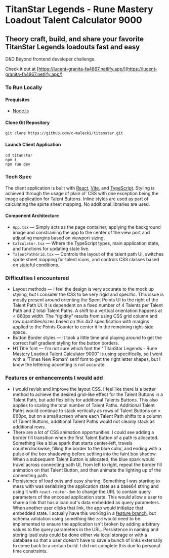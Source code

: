# TitanStar Legends &#45; Rune Mastery Loadout Talent Calculator 9000

## Theory craft, build, and share your favorite TitanStar Legends loadouts fast and easy

D&D Beyond frontend developer challenge.

Check it out at [https://lucent-granita-fa4867.netlify.app/](https://lucent-granita-fa4867.netlify.app/)

### To Run Locally

#### Prequisites

- [Node.js](https://nodejs.org/en/download/current)

#### Clone Git Repository

```
git clone https://github.com/c-malecki/titanstar.git
```

#### Launch Client Application

```
cd titanstar
npm i
npm run dev
```

### Tech Spec

The client application is built with [React](https://react.dev/), [Vite](https://vitejs.dev/), and [TypeScript](https://www.typescriptlang.org/). Styling is achieved through the usage of plain ol' CSS with one exception being the image application for Talent Buttons. Inline styles are used as part of calculating the spirte sheet mapping. No additional libraries are used.

#### Component Architecture

- `App.tsx` — Simply acts as the page container, applying the background image and constraining the app to the center of the view port and adjusting margins based on viewport sizing.
- `Calculator.tsx` — Where the TypeScript types, main application state, and functions for updating state live.
- `TalentPathGrid.tsx` — Controls the layout of the talent path UI, switches sprite sheet mapping for talent icons, and controls CSS classes based on stateful conditions.

### Difficulties I encountered

- Layout methods — I feel the design is very accurate to the mock up styling, but I consider the CSS to be very rigid and specific. This issue is mostly present around orienting the Spent Points UI to the right of the Talent Path UI. It is dependent on a fixed number of 4 Talents per Talent Path and 2 total Talent Paths. A shift to a vertical orientation happens at < 860px width. The “rigidity” results from using CSS grid column and row quantities/sizes based on this 4x2 specification with margins applied to the Points Counter to center it in the remaining right-side space.
- Button Border styles — It took a little time and playing around to get the correct half gradient styling for the button borders.
- H1 Title font — I'm not sure which font the "TitanStar Legends &#45; Rune Mastery Loadout Talent Calculator 9000" is using specifically, so I went with a 'Times New Roman' serif font to get the right letter shapes, but I know the lettering accenting is not accurate.

### Features or enhancements I would add

- I would revisit and improve the layout CSS. I feel like there is a better method to achieve the desired grid-like effect for the Talent Buttons in a Talent Path, but add flexibility for additional Talents Buttons. This also applies to scaling the total number of Talent Paths. Additional Talent Paths would continue to stack vertically as rows of Talent Buttons on > 860px, but on a small screen where each Talent Path shifts to a column of Talent Buttons, additional Talent Paths would not cleanly stack as additional rows.
- There are a lot of CSS animation opportunities. I could see adding a border fill transition when the first Talent Button of a path is allocated. Something like a blue spark that starts center-left, travels counterclockwise, filling the border to the blue color, and ending with a pulse of the box shadowing before settling into the faint box shadow. When a subsequent Talent Button is allocated, the blue spark would travel across connecting path UI, from left to right, repeat the border fill animation on that Talent Button, and then animate the lighting up of the connecting path.
- Persistence of load outs and easy sharing. Something I was starting to mess with was serializing the application state as a base64 string and using it with `react-router-dom` to change the URL to contain query parameters of the encoded application state. This would allow a user to share a link that has a load out's data embedded as query parameters. When another user clicks that link, the app would initialize that embedded state. I actually have this working in a [feature branch](https://github.com/c-malecki/titanstar/tree/c-malecki/9), but schema validation using something like `zod` would need to be implemented to ensure the application isn't broken by adding arbitrary values to the query parameters in the URL. Persistence in naming and storing load outs could be done either via local storage or with a database so that a user doesn't have to save a bunch of links externally to come back to a certain build. I did not complete this due to personal time constraints.
